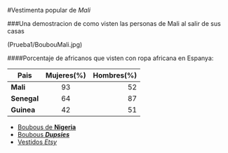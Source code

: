 #Vestimenta popular de _Mali_

###Una demostracion de como visten las personas de Mali al salir de sus casas

(Prueba1/BoubouMali.jpg)

####Porcentaje de africanos que visten con ropa africana en Espanya:

| **Pais**	    | **Mujeres(%)**		    | **Hombres(%)**	      |
|---------------|:---------------------:|----------------------:|
|**Mali**		    |93			                |52			                |
|**Senegal**	  |64			                |87			                |
|**Guinea**		  |42			                |51			                |

* [Boubous de **Nigeria**](https://es.pinterest.com/explore/boubou-africain-homme-947385650675/)
* [Boubous **_Dupsies_**](https://es.pinterest.com/explore/boubou-africain-homme-947385650675/)
* [Vestidos _Etsy_](https://www.etsy.com/market/african_dress)
